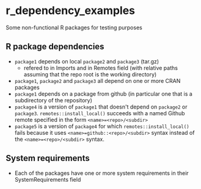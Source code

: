 # r_dependency_examples

Some non-functional R packages for testing purposes

## R package dependencies

* `package1` depends on local `package2` and `package3` (tar.gz)
     * refered to in Imports and in Remotes field (with relative paths assuming that the repo root is the working directory)
* `package1`, `package2` and `package3` all depend on one or more CRAN packages
* `package1` depends on a package from github (in particular one that is a subdirectory of the repository)
* `package4` is a version of `package1` that doesn't depend on `package2` or `package3`. `remotes::install_local()` succeeds with a named Github remote specified in the form `<name>=<repo>/<subdir>`
* `package5` is a version of `package4` for which `remotes::install_local()` fails because it uses `<name>=github::<repo>/<subdir>` syntax instead of the `<name>=<repo>/<subdir>` syntax.

## System requirements

* Each of the packages have one or more system requirements in their SystemRequirements field 
